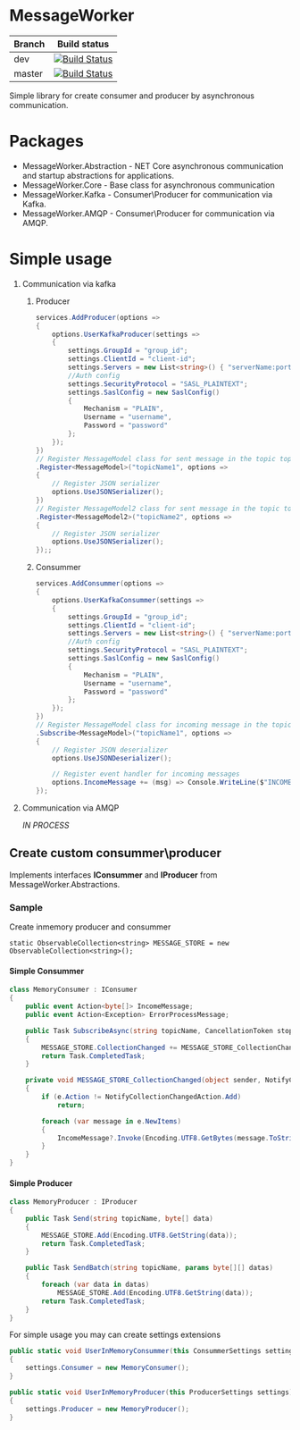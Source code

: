 # MessageWorker

| Branch	| Build status |
| ------- | ------------ |
| dev			| [![Build Status](https://travis-ci.org/mukmyash/MessageWorker.svg?branch=dev)](https://travis-ci.org/mukmyash/MessageWorker)|
| master	| [![Build Status](https://travis-ci.org/mukmyash/MessageWorker.svg?branch=master)](https://travis-ci.org/mukmyash/MessageWorker) |

Simple library for create consumer and producer by asynchronous communication.

# Packages
- MessageWorker.Abstraction - NET Core asynchronous communication and startup abstractions for applications.
- MessageWorker.Core - Base class for asynchronous communication
- MessageWorker.Kafka - Consumer\Producer for communication via Kafka. 
- MessageWorker.AMQP - Consumer\Producer for communication via AMQP.

# Simple usage

1. Communication via kafka
    1. Producer
        ``` C#
        services.AddProducer(options =>
        {
            options.UserKafkaProducer(settings =>
            {
                settings.GroupId = "group_id";
                settings.ClientId = "client-id";
                settings.Servers = new List<string>() { "serverName:port" };
                //Auth config
                settings.SecurityProtocol = "SASL_PLAINTEXT";
                settings.SaslConfig = new SaslConfig()
                {
                    Mechanism = "PLAIN",
                    Username = "username",
                    Password = "password"
                };
            });
        })
        // Register MessageModel class for sent message in the topic topicName1  
        .Register<MessageModel>("topicName1", options =>
        {
            // Register JSON serializer
            options.UseJSONSerializer();
        })
        // Register MessageModel2 class for sent message in the topic topicName2  
        .Register<MessageModel2>("topicName2", options =>
        {
            // Register JSON serializer
            options.UseJSONSerializer();
        });;
        ```
    1. Consummer

        ``` C#
        services.AddConsummer(options =>
        {
            options.UserKafkaConsummer(settings =>
            {
                settings.GroupId = "group_id";
                settings.ClientId = "client-id";
                settings.Servers = new List<string>() { "serverName:port" };
                //Auth config
                settings.SecurityProtocol = "SASL_PLAINTEXT";
                settings.SaslConfig = new SaslConfig()
                {
                    Mechanism = "PLAIN",
                    Username = "username",
                    Password = "password"
                };
            });
        })
        // Register MessageModel class for incoming message in the topic topicName1
        .Subscribe<MessageModel>("topicName1", options =>
        {
            // Register JSON deserializer
            options.UseJSONDeserializer();

            // Register event handler for incoming messages
            options.IncomeMessage += (msg) => Console.WriteLine($"INCOME: {msg}");
        });
        ```
1. Communication via AMQP

    _IN PROCESS_


## Create custom consummer\producer
Implements interfaces __IConsummer__ and __IProducer__ from MessageWorker.Abstractions.

### Sample
Create inmemory producer and consummer

```
static ObservableCollection<string> MESSAGE_STORE = new ObservableCollection<string>();
```

#### Simple Consummer
``` C#
class MemoryConsumer : IConsumer
{
    public event Action<byte[]> IncomeMessage;
    public event Action<Exception> ErrorProcessMessage;

    public Task SubscribeAsync(string topicName, CancellationToken stoppingToken)
    {
        MESSAGE_STORE.CollectionChanged += MESSAGE_STORE_CollectionChanged;
        return Task.CompletedTask;
    }

    private void MESSAGE_STORE_CollectionChanged(object sender, NotifyCollectionChangedEventArgs e)
    {
        if (e.Action != NotifyCollectionChangedAction.Add)
            return;

        foreach (var message in e.NewItems)
        {
            IncomeMessage?.Invoke(Encoding.UTF8.GetBytes(message.ToString()));
        }
    }
}
```

#### Simple Producer
``` C#
class MemoryProducer : IProducer
{
    public Task Send(string topicName, byte[] data)
    {
        MESSAGE_STORE.Add(Encoding.UTF8.GetString(data));
        return Task.CompletedTask;
    }

    public Task SendBatch(string topicName, params byte[][] datas)
    {
        foreach (var data in datas)
            MESSAGE_STORE.Add(Encoding.UTF8.GetString(data));
        return Task.CompletedTask;
    }
}
```

For simple usage you may can create settings extensions
``` C#
public static void UserInMemoryConsummer(this ConsummerSettings settings)
{
    settings.Consumer = new MemoryConsumer();
}

public static void UserInMemoryProducer(this ProducerSettings settings)
{
    settings.Producer = new MemoryProducer();
}
```